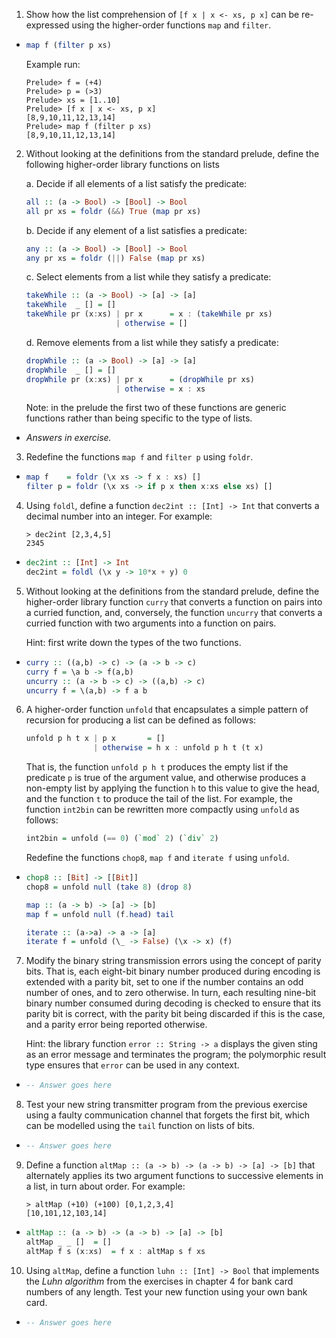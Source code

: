 1. Show how the list comprehension of `[f x | x <- xs, p x]` can be re-expressed using the higher-order functions `map` and `filter`.

  * ```haskell
    map f (filter p xs)
    ```

    Example run:

    ```
    Prelude> f = (+4)
    Prelude> p = (>3)
    Prelude> xs = [1..10]
    Prelude> [f x | x <- xs, p x]
    [8,9,10,11,12,13,14]
    Prelude> map f (filter p xs)
    [8,9,10,11,12,13,14]
    ```

2. Without looking at the definitions from the standard prelude, define the following higher-order library functions on lists

    a. Decide if all elements of a list satisfy the predicate:

    ```haskell
    all :: (a -> Bool) -> [Bool] -> Bool
    all pr xs = foldr (&&) True (map pr xs)    
    ```

    b. Decide if any element of a list satisfies a predicate:
    
    ```haskell
    any :: (a -> Bool) -> [Bool] -> Bool
    any pr xs = foldr (||) False (map pr xs)
    ```

    c. Select elements from a list while they satisfy a predicate:

    ```haskell
    takeWhile :: (a -> Bool) -> [a] -> [a]
    takeWhile  _ [] = []
    takeWhile pr (x:xs) | pr x      = x : (takeWhile pr xs)
                        | otherwise = []
    ```

    d. Remove elements from a list while they satisfy a predicate:

    ```haskell
    dropWhile :: (a -> Bool) -> [a] -> [a]
    dropWhile  _ [] = []
    dropWhile pr (x:xs) | pr x      = (dropWhile pr xs)
                        | otherwise = x : xs
    ```

    Note: in the prelude the first two of these functions are generic functions rather than being specific to the type of lists.

  * *Answers in exercise.*

3. Redefine the functions `map f` and `filter p` using `foldr`.

  * ```haskell
    map f    = foldr (\x xs -> f x : xs) []
    filter p = foldr (\x xs -> if p x then x:xs else xs) []
    ```

4. Using `foldl`, define a function `dec2int :: [Int] -> Int` that converts a decimal number into an integer. For example:

    ```
    > dec2int [2,3,4,5]
    2345
    ```

  * ```haskell
    dec2int :: [Int] -> Int
    dec2int = foldl (\x y -> 10*x + y) 0
    ```

5. Without looking at the definitions from the standard prelude, define the higher-order library function `curry` that converts a function on pairs into a curried function, and, conversely, the function `uncurry` that converts a curried function with two arguments into a function on pairs.

    Hint: first write down the types of the two functions.

  * ```haskell
    curry :: ((a,b) -> c) -> (a -> b -> c)
    curry f = \a b -> f(a,b)
    uncurry :: (a -> b -> c) -> ((a,b) -> c)
    uncurry f = \(a,b) -> f a b
    ```

6. A higher-order function `unfold` that encapsulates a simple pattern of recursion for producing a list can be defined as follows:

    ```haskell
    unfold p h t x | p x       = []
                   | otherwise = h x : unfold p h t (t x) 
    ```

    That is, the function `unfold p h t` produces the empty list if the predicate `p` is true of the argument value, and otherwise produces a non-empty list by applying the function `h` to this value to give the head, and the function `t` to produce the tail of the list. For example, the function `int2bin` can be rewritten more compactly using `unfold` as follows:

    ```haskell
    int2bin = unfold (== 0) (`mod` 2) (`div` 2)
    ```

    Redefine the functions `chop8`, `map f` and `iterate f` using `unfold`.

  * ```haskell
    chop8 :: [Bit] -> [[Bit]]
    chop8 = unfold null (take 8) (drop 8)

    map :: (a -> b) -> [a] -> [b]
    map f = unfold null (f.head) tail
    
    iterate :: (a->a) -> a -> [a]
    iterate f = unfold (\_ -> False) (\x -> x) (f)
    ```

7. Modify the binary string transmission errors using the concept of parity bits. That is, each eight-bit binary number produced during encoding is extended with a parity bit, set to one if the number contains an odd number of ones, and to zero otherwise. In turn, each resulting nine-bit binary number consumed during decoding is checked to ensure that its parity bit is correct, with the parity bit being discarded if this is the case, and a parity error being reported otherwise.

    Hint: the library function `error :: String -> a` displays the given sting as an error message and terminates the program; the polymorphic result type ensures that `error` can be used in any context.

  * ```haskell
    -- Answer goes here
    ```

8. Test your new string transmitter program from the previous exercise using a faulty communication channel that forgets the first bit, which can be modelled using the `tail` function on lists of bits.

  * ```haskell
    -- Answer goes here
    ```

9. Define a function `altMap :: (a -> b) -> (a -> b) -> [a] -> [b]` that alternately applies its two argument functions to successive elements in a list, in turn about order. For example:

    ```
    > altMap (+10) (+100) [0,1,2,3,4]
    [10,101,12,103,14]
    ```
  * ```haskell
    altMap :: (a -> b) -> (a -> b) -> [a] -> [b]
    altMap _ _ []  = []
    altMap f s (x:xs)  = f x : altMap s f xs
    ```

10. Using `altMap`, define a function `luhn :: [Int] -> Bool` that implements the *Luhn algorithm* from the exercises in chapter 4 for bank card numbers of any length. Test your new function using your own bank card.
  * ```haskell
    -- Answer goes here
    ```

